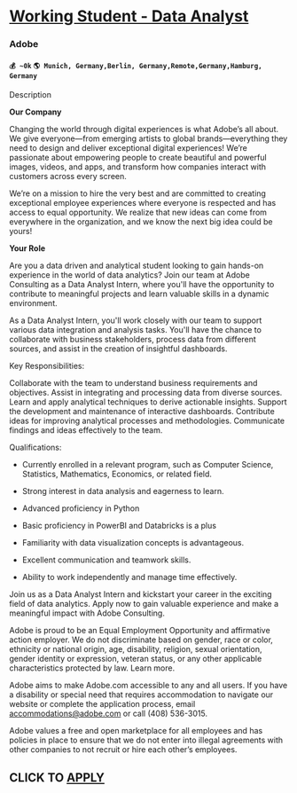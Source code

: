 # [Working Student - Data Analyst](https://www.remotewlb.com/apply/working-student-data-analyst)  
### Adobe  
#### `💰 ~0k` `🌎 Munich, Germany,Berlin, Germany,Remote,Germany,Hamburg, Germany`  

Description

**Our Company**  
  
Changing the world through digital experiences is what Adobe’s all about. We give everyone—from emerging artists to global brands—everything they need to design and deliver exceptional digital experiences! We’re passionate about empowering people to create beautiful and powerful images, videos, and apps, and transform how companies interact with customers across every screen.  
  
We’re on a mission to hire the very best and are committed to creating exceptional employee experiences where everyone is respected and has access to equal opportunity. We realize that new ideas can come from everywhere in the organization, and we know the next big idea could be yours!

  

**Your Role**

Are you a data driven and analytical student looking to gain hands-on experience in the world of data analytics? Join our team at Adobe Consulting as a Data Analyst Intern, where you'll have the opportunity to contribute to meaningful projects and learn valuable skills in a dynamic environment.

As a Data Analyst Intern, you'll work closely with our team to support various data integration and analysis tasks. You'll have the chance to collaborate with business stakeholders, process data from different sources, and assist in the creation of insightful dashboards.

Key Responsibilities:

Collaborate with the team to understand business requirements and objectives. Assist in integrating and processing data from diverse sources. Learn and apply analytical techniques to derive actionable insights. Support the development and maintenance of interactive dashboards. Contribute ideas for improving analytical processes and methodologies. Communicate findings and ideas effectively to the team.

Qualifications:

  * Currently enrolled in a relevant program, such as Computer Science, Statistics, Mathematics, Economics, or related field.

  * Strong interest in data analysis and eagerness to learn.

  * Advanced proficiency in Python

  * Basic proficiency in PowerBI and Databricks is a plus

  * Familiarity with data visualization concepts is advantageous.

  * Excellent communication and teamwork skills.

  * Ability to work independently and manage time effectively.

Join us as a Data Analyst Intern and kickstart your career in the exciting field of data analytics. Apply now to gain valuable experience and make a meaningful impact with Adobe Consulting.

Adobe is proud to be an Equal Employment Opportunity and affirmative action employer. We do not discriminate based on gender, race or color, ethnicity or national origin, age, disability, religion, sexual orientation, gender identity or expression, veteran status, or any other applicable characteristics protected by law. Learn more.  

Adobe aims to make Adobe.com accessible to any and all users. If you have a disability or special need that requires accommodation to navigate our website or complete the application process, email accommodations@adobe.com or call (408) 536-3015.

Adobe values a free and open marketplace for all employees and has policies in place to ensure that we do not enter into illegal agreements with other companies to not recruit or hire each other’s employees.

  
## CLICK TO [APPLY](https://www.remotewlb.com/apply/working-student-data-analyst)

